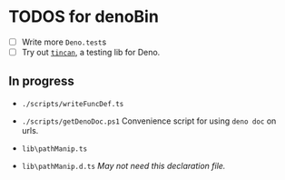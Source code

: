 # TODOS for denoBin

- [ ] Write more `Deno.test`s
- [ ] Try out [`tincan`](https://deno.land/x/tincan), a testing lib for Deno.

## In progress

- `./scripts/writeFuncDef.ts`
- `./scripts/getDenoDoc.ps1`
Convenience script for using `deno doc` on urls.

- `lib\pathManip.ts`
- `lib\pathManip.d.ts`
_May not need this declaration file._